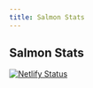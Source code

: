```yaml
---
title: Salmon Stats
---
```


## Salmon Stats

[![Netlify Status](https://api.netlify.com/api/v1/badges/9fe33b68-2b0e-46fe-89de-58e8024e2138/deploy-status)](https://app.netlify.com/sites/rightstuf-release/deploys)
